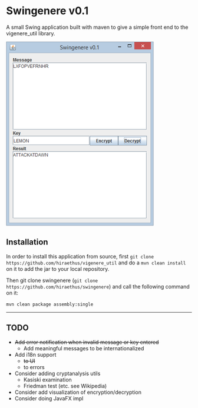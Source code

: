 # Swingenere v0.1

A small Swing application built with maven to give a simple front end to the vigenere_util library.

![Swingenere screenshot](screenshot.png "Swingenere v0.1")

## Installation
In order to install this application from source, first `git clone https://github.com/hiraethus/vigenere_util` and do a `mvn clean install` on it to add the jar to your local repository.

Then git clone swingenere (`git clone https://github.com/hiraethus/swingenere`) and call the following command on it:

```
mvn clean package assembly:single
```

---

## TODO
* ~~Add error notification when invalid message or key entered~~
  * Add meaningful messages to be internationalized
* Add i18n support
  * ~~to UI~~
  * to errors
* Consider adding cryptanalysis utils
  * Kasiski examination
  * Friedman test (etc. see Wikipedia)
* Consider add visualization of encryption/decryption
* Consider doing JavaFX impl
